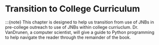 # Transition to College Curriculum 
 
:::{note}
This chapter is designed to help us transition from use of JNBs in pre-college outreach to use of JNBs within college curriuclum. Dr. VanDrunen, a computer scientist,  will give a guide to Python programming to help navigate the reader through the remainder of the book.
